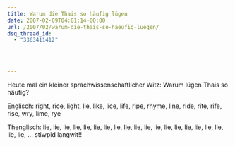 ```yaml
---
title: Warum die Thais so häufig lügen
date: 2007-02-09T04:01:14+00:00
url: /2007/02/warum-die-thais-so-haeufig-luegen/
dsq_thread_id:
  - "3363411412"




---
```

Heute mal ein kleiner sprachwissenschaftlicher Witz: Warum lügen Thais so häufig?

Englisch: right, rice, light, lie, like, lice, life, ripe, rhyme, line, ride, rite, rife, rise, wry, lime, rye

Thenglisch: lie, lie, lie, lie, lie, lie, lie, lie, lie, lie, lie, lie, lie, lie, lie, lie, lie, lie, lie, lie, ... stiwpid langwit!!
